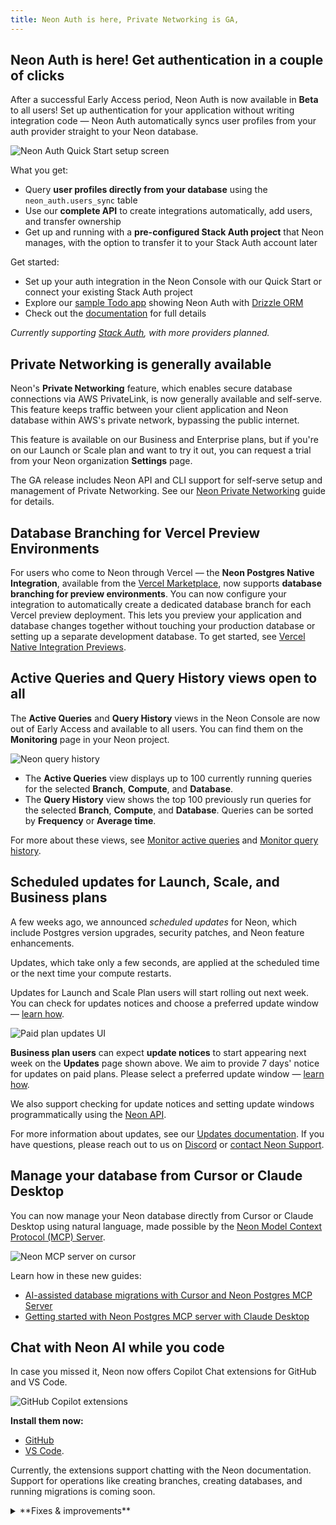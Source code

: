```yaml
---
title: Neon Auth is here, Private Networking is GA,
---
```


## Neon Auth is here! Get authentication in a couple of clicks

After a successful Early Access period, Neon Auth is now available in **Beta** to all users! Set up authentication for your application without writing integration code — Neon Auth automatically syncs user profiles from your auth provider straight to your Neon database.

![Neon Auth Quick Start setup screen](/docs/relnotes/neon_auth_quickstart.png)

What you get:

- Query **user profiles directly from your database** using the `neon_auth.users_sync` table
- Use our **complete API** to create integrations automatically, add users, and transfer ownership
- Get up and running with a **pre-configured Stack Auth project** that Neon manages, with the option to transfer it to your Stack Auth account later

Get started:

- Set up your auth integration in the Neon Console with our Quick Start or connect your existing Stack Auth project
- Explore our [sample Todo app](https://github.com/neondatabase-labs/neon-auth-demo-app) showing Neon Auth with [Drizzle ORM](https://orm.drizzle.team)
- Check out the [documentation](/docs/guides/neon-auth) for full details

_Currently supporting [Stack Auth](https://stack-auth.com/), with more providers planned._

## Private Networking is generally available

Neon's **Private Networking** feature, which enables secure database connections via AWS PrivateLink, is now generally available and self-serve. This feature keeps traffic between your client application and Neon database within AWS's private network, bypassing the public internet.

This feature is available on our Business and Enterprise plans, but if you're on our Launch or Scale plan and want to try it out, you can request a trial from your Neon organization **Settings** page.

The GA release includes Neon API and CLI support for self-serve setup and management of Private Networking. See our [Neon Private Networking](/docs/guides/neon-private-networking) guide for details.

## Database Branching for Vercel Preview Environments

For users who come to Neon through Vercel — the **Neon Postgres Native Integration**, available from the [Vercel Marketplace](https://vercel.com/marketplace), now supports **database branching for preview environments**. You can now configure your integration to automatically create a dedicated database branch for each Vercel preview deployment. This lets you preview your application and database changes together without touching your production database or setting up a separate development database. To get started, see [Vercel Native Integration Previews](/docs/guides/vercel-native-integration-previews).

## Active Queries and Query History views open to all

The **Active Queries** and **Query History** views in the Neon Console are now out of Early Access and available to all users. You can find them on the **Monitoring** page in your Neon project.

![Neon query history](/docs/relnotes/query_history_relnotes.png)

- The **Active Queries** view displays up to 100 currently running queries for the selected **Branch**, **Compute**, and **Database**.
- The **Query History** view shows the top 100 previously run queries for the selected **Branch**, **Compute**, and **Database**. Queries can be sorted by **Frequency** or **Average time**.

For more about these views, see [Monitor active queries](/docs/introduction/monitor-active-queries) and [Monitor query history](/docs/introduction/monitor-query-history).

## Scheduled updates for Launch, Scale, and Business plans

A few weeks ago, we announced _scheduled updates_ for Neon, which include Postgres version upgrades, security patches, and Neon feature enhancements.

Updates, which take only a few seconds, are applied at the scheduled time or the next time your compute restarts.

Updates for Launch and Scale Plan users will start rolling out next week. You can check for updates notices and choose a preferred update window — [learn how](/docs/manage/updates#updates-on-paid-plans).

![Paid plan updates UI](/docs/manage/paid_plan_updates.png)

**Business plan users** can expect **update notices** to start appearing next week on the **Updates** page shown above. We aim to provide 7 days' notice for updates on paid plans. Please select a preferred update window — [learn how](/docs/manage/updates#updates-on-paid-plans).

We also support checking for update notices and setting update windows programmatically using the [Neon API](/docs/manage/updates#check-for-updates-using-the-neon-api).

For more information about updates, see our [Updates documentation](/docs/manage/updates). If you have questions, please reach out to us on [Discord](https://discord.gg/92vNTzKDGp) or [contact Neon Support](https://console.neon.tech/app/projects?modal=support).

## Manage your database from Cursor or Claude Desktop

You can now manage your Neon database directly from Cursor or Claude Desktop using natural language, made possible by the [Neon Model Context Protocol (MCP) Server](https://github.com/neondatabase/mcp-server-neon).

![Neon MCP server on cursor](/docs/relnotes/neon_cursor.png)

Learn how in these new guides:

- [AI-assisted database migrations with Cursor and Neon Postgres MCP Server](https://neon.tech/guides/cursor-mcp-neon)
- [Getting started with Neon Postgres MCP server with Claude Desktop](https://neon.tech/guides/neon-mcp-server)

## Chat with Neon AI while you code

In case you missed it, Neon now offers Copilot Chat extensions for GitHub and VS Code.

![GitHub Copilot extensions](/docs/relnotes/copilot_extension.png)

**Install them now:**

- [GitHub](https://github.com/marketplace/neon-database)
- [VS Code](https://marketplace.visualstudio.com/items?itemName=buildwithlayer.neon-integration-expert-15j6N).

Currently, the extensions support chatting with the Neon documentation. Support for operations like creating branches, creating databases, and running migrations is coming soon.

<details>

<summary>**Fixes & improvements**</summary>

- **Neon Console**

  - Replaced the **Project creation** page in the Neon Console with a simplified project creation modal.
  - Added placeholder support to the **Projects** page in the Neon Console to indicate when projects are still loading into the list view.
  - The **Tables** page in the Neon Console is powered by a Drizzle Studio integration. You can now check the Drizzle Studio integration version in your browser by inspecting the Tables page. For example, in Chrome, right-click, select **Inspect**, and go to the **Console** tab to view the current `Tables version`. You can cross-reference this version with the [Neon Drizzle Studio Integration Changelog](https://github.com/neondatabase/neon-drizzle-studio-changelog/blob/main/CHANGELOG.md) to track enhancements and fixes.

- **Go SDK**

  - A new version of the community-developed [Neon Go SDK (v0.13.0)](https://github.com/kislerdm/neon-sdk-go) has been released. Thank you [@kislerdm](https://github.com/kislerdm).

- **Neon Postgres Previews Integration for Vercel**

  - Addressed an issue where Vercel preview deployments would be canceled if environment variables in Vercel were already set with the correct values.

- **Fixes**

  - Fixed an issue on the **Integrations** page in the Neon Console where checkboxes on the **Settings** tab in the Vercel integration drawer did not update when toggled.

</details>
